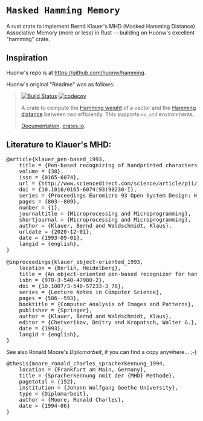 # `Masked Hamming Memory`

A rust crate to implement Bernd Klauer's MHD (Masked Hamming Distance) Associative Memory (more or less) in Rust -- building on Huonw's excellent "hamming" crate.

## Inspiration

Huonw's repo is at <https://github.com/huonw/hamming>.

Huonw's original "Readme" was as follows:

> [![Build Status](https://travis-ci.org/huonw/hamming.png)](https://travis-ci.org/huonw/hamming) [![codecov](https://codecov.io/gh/huonw/hamming/branch/master/graph/badge.svg)](https://codecov.io/gh/huonw/hamming)
>
> A crate to compute the
> [Hamming weight](https://en.wikipedia.org/wiki/Hamming_weight) of a
> vector and the
> [Hamming distance](https://en.wikipedia.org/wiki/Hamming_distance)
> between two efficiently. This supports `no_std` environments.
>
> [Documentation](http://docs.rs/hamming), [crates.io](https://crates.io/crates/hamming).
> 

## Literature to Klauer's MHD:  

<pre>
@article{klauer_pen-based_1993,
	title = {Pen-based recognizing of handprinted characters},
	volume = {38},
	issn = {0165-6074},
	url = {http://www.sciencedirect.com/science/article/pii/016560749390230I},
	doi = {10.1016/0165-6074(93)90230-I},
	series = {Proceedings Euromicro 93 Open System Design: Hardware, Software and Applications},
	pages = {803--809},
	number = {1},
	journaltitle = {Microprocessing and Microprogramming},
	shortjournal = {Microprocessing and Microprogramming},
	author = {Klauer, Bernd and Waldschmidt, Klaus},
	urldate = {2020-12-01},
	date = {1993-09-01},
	langid = {english},
}

@inproceedings{klauer_object-oriented_1993,
	location = {Berlin, Heidelberg},
	title = {An object-oriented pen-based recognizer for handprinted characters},
	isbn = {978-3-540-47980-2},
	doi = {10.1007/3-540-57233-3_78},
	series = {Lecture Notes in Computer Science},
	pages = {586--593},
	booktitle = {Computer Analysis of Images and Patterns},
	publisher = {Springer},
	author = {Klauer, Bernd and Waldschmidt, Klaus},
	editor = {Chetverikov, Dmitry and Kropatsch, Walter G.},
	date = {1993},
	langid = {english},
}
</pre>

See also Ronald Moore's _Diplomarbeit_, if you can find a copy anywhere... ;-)

<pre>
@thesis{moore_ronald_charles_spracherkennung_1994,
	location = {Frankfurt am Main, Germany},
	title = {Spracherkennung nmit der {MHD} Methode},
	pagetotal = {152},
	institution = {Johann Wolfgang Goethe University},
	type = {Diplomarbeit},
	author = {Moore, Ronald Charles},
	date = {1994-06}
}
</pre>
